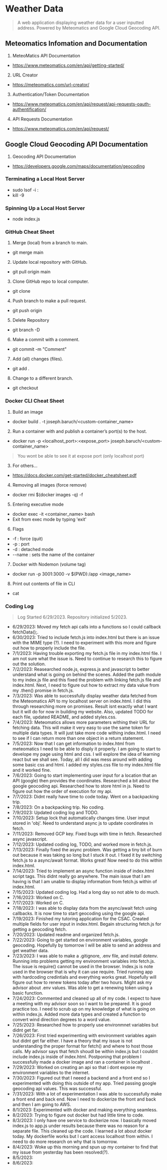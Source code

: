 # Weather Data

> A web application displaying weather data for a user inputted address. Powered by Meteomatics and Google Cloud Geocoding API. 

## Meteomatics Infomation and Documentation
1. MeteoMatics API Documentation 
- https://www.meteomatics.com/en/api/getting-started/
2. URL Creator
- https://meteomatics.com/url-creator/
3. Authentication/Token Documentation
- https://www.meteomatics.com/en/api/request/api-requests-oauth-authentification/
4. API Requests Documentation
- https://www.meteomatics.com/en/api/request/

## Google Cloud Geocoding API Documentation
1. Geocoding API Documentation
- https://developers.google.com/maps/documentation/geocoding

### Terminating a Local Host Server
- sudo lsof -i :<port number>
- kill -9 <PID>

### Spinning Up a Local Host Server 
- node index.js

### GitHub Cheat Sheet

1. Merge (local) from a branch to main.
- git merge main <branchName> 
2. Update local repository with GitHub.
- git pull origin main 
3. Clone GitHub repo to local computer.
- git clone <URL>
4. Push branch to make a pull request.
- git push origin <branchName>
5. Delete Repository
- git branch -D <branchName>
6. Make a commit with a comment.
- git commit -m "Comment"
7. Add (all) changes (files).
- git add .
8. Change to a different branch.
- git checkout <branchName>

### Docker CLI Cheat Sheet

1. Build an image 
- docker build . -t joseph.baruch/<custom-container_name>
2. Run a container with and publish a container’s port(s) to the host.
- docker run -p <localhost_port>:<expose_port> joseph.baruch/<custom-container_name>
> You wont be able to see it at expose port (only localhost port)
3. For others...
- https://docs.docker.com/get-started/docker_cheatsheet.pdf 
4. Removing all images (force remove)
- docker rmi $(docker images -q) -f
5. Entering executive mode
- docker exec -it <container_name> bash 
- Exit from exec mode by typing 'exit'
6. Flags
- -f : force (quit)
- -p : port
- -d : detached mode
- --name : sets the name of the container
7. Docker with Nodemon (volume tag)
- docker run -p 3001:3000 -v $(PWD):/app <image_name>
8. Print out contents of file in CLI
- cat

### Coding Log

> Log Started 6/29/2023. Repository initialized 5/2023.

- 6/29/2023: Moved my fetch api calls into a functions so I could callback fetchData();.
- 6/30/2023: Tried to include fetch.js into index.html but there is an issue with the MIME type (?). I need to experiment with this more and figure out how to properly include the file.
- 7/1/2023: Having trouble exporting my fetch.js file in my index.html file. I am not sure what the issue is. Need to continue to research this to figure out the solution.
- 7/2/2023: Reasearched node.js, express.js and javascript to better understand what is going on behind the scenes. Added the path module to my index.js file and this fixed the problem with linking fetch.js file and index.html. Next, I need to figure out how to extract my data value from my .then() promise in fetch.js. 
- 7/3/2023: Was able to successfully display weather data fetched from the Meteomatics API to my localhost server on index.html. I did this through researching more on promises. Result isnt exactly what I want but it will do for now in building my website. Also, updated TODO for each file, updated README, and added styles.css.
- 7/4/2023: Meteomatics allows more parameters withing their URL for fetching data. This will make it very easy to use the same token for multiple data types. It will just take more code withing index.html. I need to see if I can return more than one object in a return statement. 
- 7/5/2023: Now that I can get information to index.html from meteomatics I need to be able to disply it properly. I am going to start to develope my page using html and css. I will explore the idea of learning react but we shall see. Today, all I did was mess around with adding some basic css and html. I added my styles.css file to my index.html file and it worked fine.
- 7/6/2023: Going to start implementing user input for a location that an API (google) then provides the coordinates. Researched a bit about the google geocoding api. Researched how to store html in js. Need to figure out how the order of execution for my api. 
- 7/7/2023: Didnt really have time to code today. Went on a backpacking trip. 
- 7/8/2023: On a backpacking trip. No coding.
- 7/9/2023: Updated coding log and TODO. 
- 7/10/2023: Setup lock that automatically changes time. User imput stored in 'obj'. Need to understand async js to update coordinates in fetch. 
- 7/11/2023: Removed GCP key. Fixed bugs with time in fetch. Researched async javascript. 
- 7/12/2023: Updated coding log, TODO, and worked more in fetch.js. 
- 7/13/2023: Finally fixed the async problem. Was getting a tiny bit of burn out because it was taking so long but I stuck it out. I fixed it by switching fetch.js to a async/await format. Works great! Now need to do this within index.html. 
- 7/14/2023: Tried to implement an async function inside of index.html script tags. This didnt really go anywhere. The main issue that I am having is that I am unable to display information from fetch.js within of index.html. 
- 7/15/2023: Updated coding log. Had a long day so not able to do much. 
- 7/16/2023: Worked on C.
- 7/17/2023: Worked on C.
- 7/18/2023: I was able to display data from the async/await fetch using callbacks. It is now time to start geocoding using the google api. 
- 7/19/2023: Finished my tutoring application for the CSAC. Created multiple fields for user input in index.html. Begain structuring fetch.js for getting a geocoding fetch. 
- 7/20/2023: Updated readme and organized fetch.js. 
- 7/22/2023: Going to get started on environment variables, google geocoding. Hopefully by tomorrow I will be able to send an address and get weather data. 
- 7/23/2023: I was able to make a .gitignore, .env file, and install dotenv. Running into problems getting my environment variables into fetch.js. The issue is require() cannot be used in the browser. Index.js is note used in the browser that is why it can use require. Tried running app with hardcoding credintials and everything works great. Hopefully will figure out how to renew tokens today after two hours. Might ask my advisor about .env values. Was able to get a renewing token using a basic function.
- 7/24/2023: Commented and cleaned up all of my code. I expect to have a meeting with my advisor soon so I want to be prepared. It is good practice too. I need to scrub up on my knowledge of what is going on within index.js. Added more data types and created a function to convert wind direction degrees to a word value. 
- 7/25/2023: Researched how to properly use environmnet variables but didnt get far. 
- 7/26/2023: First tried experimenting with environment variables again but didnt get far either. I have a theory that my issue is not understanding the proper format for fetch() and where to host those calls. My advisor says that fetch shoudl be within index.js but I couldnt include index.js inside of index.html. Postponing that problem I successfully made a docker image and ran a container in localhost . 
- 7/29/2023: Worked on creating an api so that i dont expose my environment variables to the internet.
- 7/30/2023: Figured out that I neeed a backend and a front end so I experimented with doing this outside of my app. Tried passing google geocoding api values. This was successful.
- 7/31/2023: With a lot of experimentation I was able to successfully make a front end and back end. Now I need to dockerize the front and back and then I am going to AWS.
- 8/1/2023: Experimented with docker and making everything seamless. 
- 8/2/2023: Trying to figure out docker but had little time to code. 
- 8/3/2023: I only have one service to dockerize now. I basically moved index.js to app.js under results because there was no reason for a separate file. This cleaned up the code. I learned a lot about docker today. My dockerfile works but I cant access localhost from within. I need to do more research on why that is tomorrow. 
- 8/4/2023: Woke up this morning and spun up my container to find that my issue from yesterday has been resolved(?).
- 8/5/2023:
- 8/6/2023: 